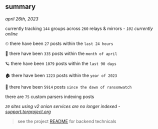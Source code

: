 
## summary
_april 26th, 2023_

currently tracking `144` groups across `260` relays & mirrors - _`101` currently online_

⏲ there have been `27` posts within the `last 24 hours`

🦈 there have been `335` posts within the `month of april`

🪐 there have been `1079` posts within the `last 90 days`

🏚 there have been `1223` posts within the `year of 2023`

🦕 there have been `5914` posts `since the dawn of ransomwatch`

there are `75` custom parsers indexing posts

_`20` sites using v2 onion services are no longer indexed - [support.torproject.org](https://support.torproject.org/onionservices/v2-deprecation/)_

> see the project [README](https://github.com/joshhighet/ransomwatch#ransomwatch--) for backend technicals
